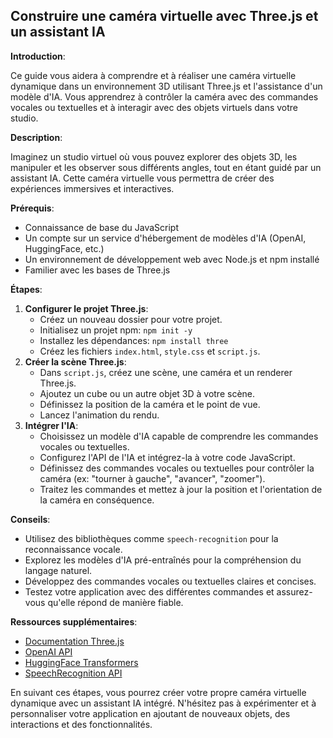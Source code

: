 ##  Construire une caméra virtuelle avec Three.js et un assistant IA

**Introduction**:

Ce guide vous aidera à comprendre et à réaliser une caméra virtuelle dynamique dans un environnement 3D utilisant Three.js et l'assistance d'un modèle d'IA. Vous apprendrez à contrôler la caméra avec des commandes vocales ou textuelles et à interagir avec des objets virtuels dans votre studio.

**Description**:

Imaginez un studio virtuel où vous pouvez explorer des objets 3D, les manipuler et les observer sous différents angles, tout en étant guidé par un assistant IA. Cette caméra virtuelle vous permettra de créer des expériences immersives et interactives.

**Prérequis**:

* Connaissance de base du JavaScript
* Un compte sur un service d'hébergement de modèles d'IA (OpenAI, HuggingFace, etc.)
* Un environnement de développement web avec Node.js et npm installé
* Familier avec les bases de Three.js

**Étapes**:

1. **Configurer le projet Three.js**:
    * Créez un nouveau dossier pour votre projet.
    * Initialisez un projet npm: `npm init -y`
    * Installez les dépendances: `npm install three`
    * Créez les fichiers `index.html`, `style.css` et `script.js`.
2. **Créer la scène Three.js**:
    * Dans `script.js`, créez une scène, une caméra et un renderer Three.js.
    * Ajoutez un cube ou un autre objet 3D à votre scène.
    * Définissez la position de la caméra et le point de vue.
    * Lancez l'animation du rendu.
3. **Intégrer l'IA**:
    * Choisissez un modèle d'IA capable de comprendre les commandes vocales ou textuelles.
    * Configurez l'API de l'IA et intégrez-la à votre code JavaScript.
    * Définissez des commandes vocales ou textuelles pour contrôler la caméra (ex: "tourner à gauche", "avancer", "zoomer").
    * Traitez les commandes et mettez à jour la position et l'orientation de la caméra en conséquence.

**Conseils**:

* Utilisez des bibliothèques comme `speech-recognition` pour la reconnaissance vocale.
* Explorez les modèles d'IA pré-entraînés pour la compréhension du langage naturel.
* Développez des commandes vocales ou textuelles claires et concises.
* Testez votre application avec des différentes commandes et assurez-vous qu'elle répond de manière fiable.

**Ressources supplémentaires**:

* [Documentation Three.js](https://threejs.org/docs/)
* [OpenAI API](https://platform.openai.com/docs/api-reference)
* [HuggingFace Transformers](https://huggingface.co/docs/transformers/index)
* [SpeechRecognition API](https://developer.mozilla.org/en-US/docs/Web/API/Web_Speech_API)

En suivant ces étapes, vous pourrez créer votre propre caméra virtuelle dynamique avec un assistant IA intégré. N'hésitez pas à expérimenter et à personnaliser votre application en ajoutant de nouveaux objets, des interactions et des fonctionnalités.


